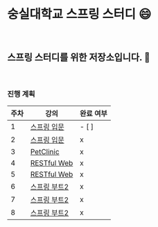 # 숭실대학교 스프링 스터디 :smile:

<br>

## 스프링 스터디를 위한 저장소입니다. :book:

<br>

### 진행 계획

| 주차  | 강의                                                   | 완료 여부 |
| ------| ------------------------------------------------------ | --------------------- |
| 1 | [스프링 입문](https://www.inflearn.com/course/스프링-입문-스프링부트)               | - [ ] |
| 2 | [스프링 입문](https://www.inflearn.com/course/스프링-입문-스프링부트)               |  x                 |
| 3 | [PetClinic](https://www.inflearn.com/course/spring)                    | x                  |
| 4 | [RESTful Web](https://www.inflearn.com/course/spring-boot-restful-web-services)                   | x                  |
| 5 | [RESTful Web](https://www.inflearn.com/course/spring-boot-restful-web-services) | x                  |
| 6 | [스프링 부트2](https://www.aladin.co.kr/m/mproduct.aspx?ItemId=168752840)         |x                  |
| 7 | [스프링 부트2](https://www.aladin.co.kr/m/mproduct.aspx?ItemId=168752840)         |x                  |
| 8 | [스프링 부트2](https://www.aladin.co.kr/m/mproduct.aspx?ItemId=168752840)         |x                  |




